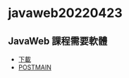 # javaweb20220423
## JavaWeb 課程需要軟體
* [下載](https://drive.google.com/file/d/1hljBks3O8Ra94xdidB8F1PYEooWcplan/view)
* [POSTMAIN](https://www.postman.com/downloads/)
